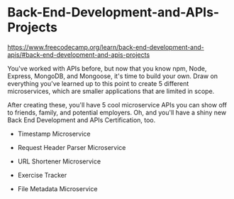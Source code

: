 # Back-End-Development-and-APIs-Projects
https://www.freecodecamp.org/learn/back-end-development-and-apis/#back-end-development-and-apis-projects



You've worked with APIs before, but now that you know npm, Node, Express, MongoDB, and Mongoose, it's time to build your own. Draw on everything you've learned up to this point to create 5 different microservices, which are smaller applications that are limited in scope.

After creating these, you'll have 5 cool microservice APIs you can show off to friends, family, and potential employers. Oh, and you'll have a shiny new Back End Development and APIs Certification, too.

- Timestamp Microservice
  
- Request Header Parser Microservice

- URL Shortener Microservice

- Exercise Tracker

- File Metadata Microservice
